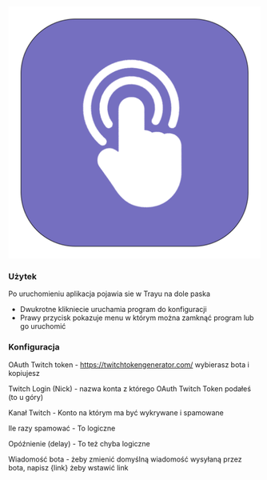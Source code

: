 ![Logo](build/ikona.png)
### **Użytek**

Po uruchomieniu aplikacja pojawia sie w Trayu na dole paska

- Dwukrotne klikniecie uruchamia program do konfiguracji
- Prawy przycisk pokazuje menu w którym można zamknąć program lub go uruchomić

### **Konfiguracja**

OAuth Twitch token - https://twitchtokengenerator.com/ wybierasz bota i kopiujesz

Twitch Login (Nick) - nazwa konta z którego OAuth Twitch Token podałeś (to u góry)

Kanał Twitch - Konto na którym ma być wykrywane i spamowane

Ile razy spamować - To logiczne

Opóźnienie (delay) - To też chyba logiczne

Wiadomość bota - żeby zmienić domyślną wiadomość wysyłaną przez bota, napisz {link} żeby wstawić link